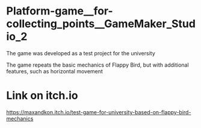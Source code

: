 # Platform-game__for-collecting_points__GameMaker_Studio_2
The game was developed as a test project for the university

The game repeats the basic mechanics of Flappy Bird, but with additional features, such as horizontal movement

# Link on itch.io
https://maxandkon.itch.io/test-game-for-university-based-on-flappy-bird-mechanics
